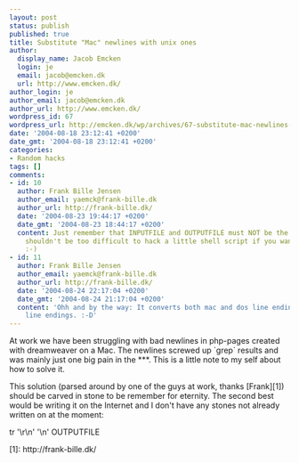 ```yaml
---
layout: post
status: publish
published: true
title: Substitute "Mac" newlines with unix ones
author:
  display_name: Jacob Emcken
  login: je
  email: jacob@emcken.dk
  url: http://www.emcken.dk/
author_login: je
author_email: jacob@emcken.dk
author_url: http://www.emcken.dk/
wordpress_id: 67
wordpress_url: http://emcken.dk/wp/archives/67-substitute-mac-newlines-with-unix-ones.html
date: '2004-08-18 23:12:41 +0200'
date_gmt: '2004-08-18 23:12:41 +0200'
categories:
- Random hacks
tags: []
comments:
- id: 10
  author: Frank Bille Jensen
  author_email: yaemck@frank-bille.dk
  author_url: http://frank-bille.dk/
  date: '2004-08-23 19:44:17 +0200'
  date_gmt: '2004-08-23 18:44:17 +0200'
  content: Just remember that INPUTFILE and OUTPUTFILE must NOT be the same. Be it
    shouldn't be too difficult to hack a little shell script if you want that functionality
    :-)
- id: 11
  author: Frank Bille Jensen
  author_email: yaemck@frank-bille.dk
  author_url: http://frank-bille.dk/
  date: '2004-08-24 22:17:04 +0200'
  date_gmt: '2004-08-24 21:17:04 +0200'
  content: 'Ohh and by the way: It converts both mac and dos line endings into unix
    line endings. :-D'
---
```

<p>At work we have been struggling with bad newlines in php-pages created with dreamweaver on a Mac. The newlines screwed up `grep` results and was mainly just one big pain in the ***. This is a little note to my self about how to solve it.</p>
<p>This solution (parsed around by one of the guys at work, thanks [Frank][1]) should be carved in stone to be remember for eternity. The second best would be writing it on the Internet and I don't have any stones not already written on at the moment:</p>
<p>    tr '\r\n' '\n'  OUTPUTFILE</p>
<p>[1]: http:&#47;&#47;frank-bille.dk&#47;</p>
